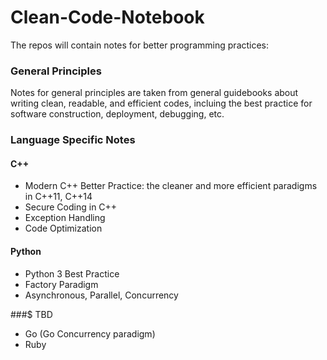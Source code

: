 # Clean-Code-Notebook

The repos will contain notes for better programming practices:

### General Principles 
Notes for general principles are taken from general guidebooks about writing clean, readable, and efficient codes, incluing the best practice for software construction, deployment, debugging, etc.

### Language Specific Notes
#### C++
* Modern C++ Better Practice: the cleaner and more efficient paradigms in C++11, C++14
* Secure Coding in C++
* Exception Handling 
* Code Optimization 

#### Python
* Python 3 Best Practice
* Factory Paradigm
* Asynchronous, Parallel, Concurrency

###$ TBD 
* Go (Go Concurrency paradigm)
* Ruby 
